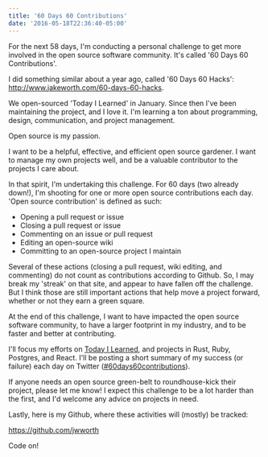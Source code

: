 ```yaml
---
title: '60 Days 60 Contributions'
date: '2016-05-18T22:36:40-05:00'
---
```


For the next 58 days, I'm conducting a personal challenge to get more involved in the open source software community. It's called '60 Days 60 Contributions'.

I did something similar about a year ago, called '60 Days 60 Hacks': http://www.jakeworth.com/60-days-60-hacks.

We open-sourced 'Today I Learned' in January. Since then I've been maintaining the project, and I love it. I'm learning a ton about programming, design, communication, and project management.

Open source is my passion.

I want to be a helpful, effective, and efficient open source gardener. I want to manage my own projects well, and be a valuable contributor to the projects I care about.

In that spirit, I'm undertaking this challenge. For 60 days (two already down!), I'm shooting for one or more open source contributions each day. 'Open source contribution' is defined as such:

- Opening a pull request or issue
- Closing a pull request or issue
- Commenting on an issue or pull request
- Editing an open-source wiki
- Committing to an open-source project I maintain

Several of these actions (closing a pull request, wiki editing, and commenting) do not count as contributions according to Github. So, I may break my 'streak' on that site, and appear to have fallen off the challenge. But I think those are still important actions that help move a project forward, whether or not they earn a green square.

At the end of this challenge, I want to have impacted the open source software community, to have a larger footprint in my industry, and to be faster and better at contributing.

I'll focus my efforts on [Today I Learned](https://til.hashrocket.com), and projects in Rust, Ruby, Postgres, and React. I'll be posting a short summary of my success (or failure) each day on Twitter ([#60days60contributions](https://twitter.com/search?src=typd&q=%2360days60contributions)).

If anyone needs an open source green-belt to roundhouse-kick their project, please let me know! I expect this challenge to be a lot harder than the first, and I'd welcome any advice on projects in need.

Lastly, here is my Github, where these activities will (mostly) be tracked:

https://github.com/jwworth

Code on!